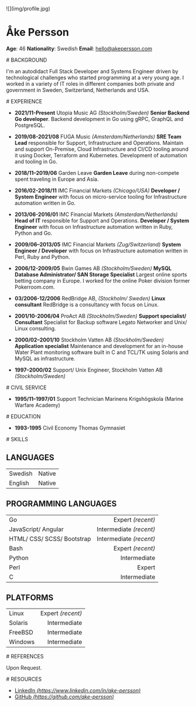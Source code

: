 <div class="head">
![](img/profile.jpg)

# Åke Persson

**Age**: 46
**Nationality**: Swedish
**Email**: [hello@akepersson.com](mailto:hello@akepersson.com)
</div>

<div class="doc">

<div class="doc-card">
# BACKGROUND

I'm an autodidact Full Stack Developer and Systems Engineer driven by technological challenges who started programming at a very young age.
I worked in a variety of IT roles in different companies both private and government in Sweden, Switzerland, Netherlands and USA.
</div>

<div class="doc-card">
# EXPERIENCE

* **2021/11-Present** Utopia Music AG *(Stockholm/Sweden)*
	**Senior Backend Go developer**.
	Backend development in Go using gRPC, GraphQL and PostgreSQL.

* **2019/08-2021/08** FUGA Music *(Amsterdam/Netherlands)*
	**SRE Team Lead** responsible for Support, Infrastructure and Operations.
	Maintain and support On-Premise, Cloud Infrastructure and CI/CD tooling around it using Docker, Terraform and Kubernetes.
	Development of automation and tooling in Go.

* **2018/11–2019/06** Garden Leave
	**Garden Leave** during non-compete spent traveling in Europe and Asia.

* **2016/02-2018/11** IMC Financial Markets *(Chicago/USA)*
	**Developer / System Engineer** with focus on micro-service tooling for Infrastructure automation written in Go.

* **2013/06-2016/01** IMC Financial Markets *(Amsterdam/Netherlands)*
	**Head of IT** responsible for Support and Operations.
        **Developer / System Engineer** with focus on Infrastructure automation written in Ruby, Python and Go.

* **2009/06–2013/05** IMC Financial Markets *(Zug/Switzerland)*
	**System Engineer / Developer** with focus on Infrastructure automation written in Perl, Ruby and Python.

* **2006/12-2009/05** Bwin Games AB *(Stockholm/Sweden)*
	**MySQL Database Administrator/ SAN Storage Specialist**
	Largest online sports betting company in Europe. I worked for the online Poker division former Pokerroom.com.

* **03/2006-12/2006** RedBridge AB, *(Stockholm/ Sweden)*
	**Linux consultant**
	RedBridge is a consultancy with focus on Linux.

* **2001/10-2006/04** ProAct AB *(Stockholm/Sweden)*
	**Support specialist/ Consultant**
	Specialist for Backup software Legato Networker and Unix/ Linux consulting.

* **2000/02–2001/10** Stockholm Vatten AB *(Stockholm/Sweden)*
	**Application specialist**
	Maintenance and development for an in-house Water Plant monitoring software built in C and TCL/TK using Solaris and MySQL as infrastructure.

* **1997–2000/02** Support/ Unix Engineer, Stockholm Vatten AB *(Stockholm/Sweden)*
</div>

<div class="doc-card">
# CIVIL SERVICE

* **1995/11–1997/01** Support Technician
	Marinens Krigshögskola (Marine Warfare Academy)
</div>

<div class="doc-card">
# EDUCATION

* **1993-1995** Civil Economy
	Thomas Gymnasiet
</div>

<div class="doc-card">
# SKILLS

## LANGUAGES

| | |
| --- | ---: |
| Swedish | Native |
| English | Native |

## PROGRAMMING LANGUAGES

| | |
| --- | ---: |
| Go | Expert *(recent)* |
| JavaScript/ Angular | Intermediate *(recent)* |
| HTML/ CSS/ SCSS/ Bootstrap | Intermediate *(recent)* |
| Bash | Expert *(recent)* |
| Python | Intermediate |
| Perl |  Expert |
| C | Intermediate |

## PLATFORMS

| | |
| --- | ---: |
| Linux | Expert *(recent)* |
| Solaris | Intermediate |
| FreeBSD | Intermediate |
| Windows | Intermediate |
</div>

<div class="doc-card">
# REFERENCES

Upon Request.
</div>

<div class="doc-card">
# RESOURCES

* [LinkedIn *(https://www.linkedin.com/in/ake-persson)*](https://www.linkedin.com/in/ake-persson)
* [GitHub *(https://github.com/ake-persson)*](https://github.com/ake-persson)
</div>

</div>
